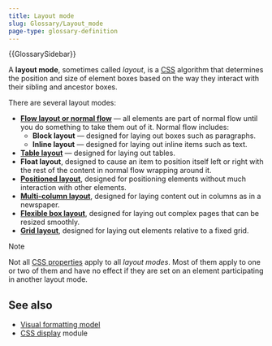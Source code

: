 ```yaml
---
title: Layout mode
slug: Glossary/Layout_mode
page-type: glossary-definition
---
```


{{GlossarySidebar}}

A **layout mode**, sometimes called _layout_, is a [CSS](/en-US/docs/Web/CSS) algorithm that determines the position and size of element boxes based on the way they interact with their sibling and ancestor boxes.

There are several layout modes:

- **[Flow layout or normal flow](/en-US/docs/Web/CSS/CSS_display/Flow_layout)** — all elements are part of normal flow until you do something to take them out of it. Normal flow includes:
  - **Block layout** — designed for laying out boxes such as paragraphs.
  - **Inline layout** — designed for laying out inline items such as text.
- **[Table layout](/en-US/docs/Web/CSS/CSS_table)** — designed for laying out tables.
- **Float layout**, designed to cause an item to position itself left or right with the rest of the content in normal flow wrapping around it.
- **[Positioned layout](/en-US/docs/Web/CSS/CSS_positioned_layout)**, designed for positioning elements without much interaction with other elements.
- **[Multi-column layout](/en-US/docs/Web/CSS/CSS_multicol_layout)**, designed for laying content out in columns as in a newspaper.
- **[Flexible box layout](/en-US/docs/Web/CSS/CSS_flexible_box_layout)**, designed for laying out complex pages that can be resized smoothly.
- **[Grid layout](/en-US/docs/Web/CSS/CSS_grid_layout)**, designed for laying out elements relative to a fixed grid.

> [!NOTE]
> Not all [CSS properties](/en-US/docs/Web/CSS/Reference) apply to all _layout modes_. Most of them apply to one or two of them and have no effect if they are set on an element participating in another layout mode.

## See also

- [Visual formatting model](/en-US/docs/Web/CSS/Visual_formatting_model)
- [CSS display](/en-US/docs/Web/CSS/CSS_display) module
